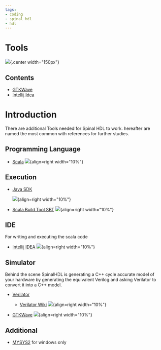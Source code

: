```yaml
---
tags:
- coding
- spinal hdl
- hdl
---
```

# Tools

![](img/tools.svg){.center width="150px"}

## Contents

- [GTKWave](gtkwave.md)
- [Intellij Idea](intellij_idea.md)

# Introduction

There are additional Tools needed for Spinal HDL to work. hereafter are named the most common with references for further studies.

## Programming Language

- [Scala](https://scala-lang.org/download/)
  ![](img/scala-logo-small.svg){align=right width="10%"}

## Execution

- [Java SDK](https://www.oracle.com/technetwork/java/javase/downloads/jdk8-downloads-2133151.html)

  ![](img/java-logo.svg){align=right width="10%"}

- [Scala Build Tool SBT](https://www.scala-sbt.org/download.html)
  ![](img/sbt-logo.svg){align=right width="10%"}

## IDE

For writing and executing the scala code

- [Intellij IDEA](https://www.jetbrains.com/idea/)
  ![](img/intellij-idea-logo.svg){align=right width="10%"}

## Simulator

Behind the scene SpinalHDL is generating a C++ cycle accurate model of your hardware by generating the equivalent Verilog and asking Verilator to convert it into a C++ model.

- [Verilator](https://www.veripool.org/wiki/verilator)
  - [Verilator Wiki](https://www.wikiwand.com/en/Verilator)
  ![](img/verilator-logo.svg){align=right width="10%"}

- [GTKWave](http://gtkwave.sourceforge.net/)
  ![](img/gtkwave-logo.png){align=right width="10%"}

## Additional

- [MYSYS2](https://www.msys2.org/) for windows only
